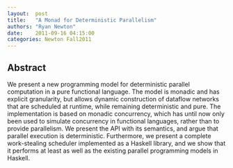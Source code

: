 ```yaml
--- 
layout:  post 
title:   "A Monad for Deterministic Parallelism"
authors: "Ryan Newton" 
date:    2011-09-16 04:15:00 
categories: Newton Fall2011
--- 
```

## Abstract

We present a new programming model for deterministic parallel
computation in a pure functional language. The model is monadic and
has explicit granularity, but allows dynamic construction of dataflow
networks that are scheduled at runtime, while remaining deterministic
and pure. The implementation is based on monadic concurrency, which
has until now only been used to simulate concurrency in functional
languages, rather than to provide parallelism. We present the API with
its semantics, and argue that parallel execution is deterministic.
Furthermore, we present a complete work-stealing scheduler implemented
as a Haskell library, and we show that it performs at least as well as
the existing parallel programming models in Haskell.

